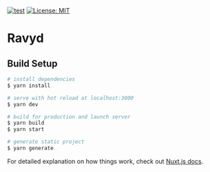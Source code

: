 [![test](https://github.com/nokazn/ravyd/workflows/test/badge.svg)](https://github.com/nokazn/ravyd/actions?workflow=test)
[![License: MIT](https://img.shields.io/badge/License-MIT-yellow.svg)](https://opensource.org/licenses/MIT)

# Ravyd

## Build Setup

``` bash
# install dependencies
$ yarn install

# serve with hot reload at localhost:3000
$ yarn dev

# build for production and launch server
$ yarn build
$ yarn start

# generate static project
$ yarn generate
```

For detailed explanation on how things work, check out [Nuxt.js docs](https://nuxtjs.org).
